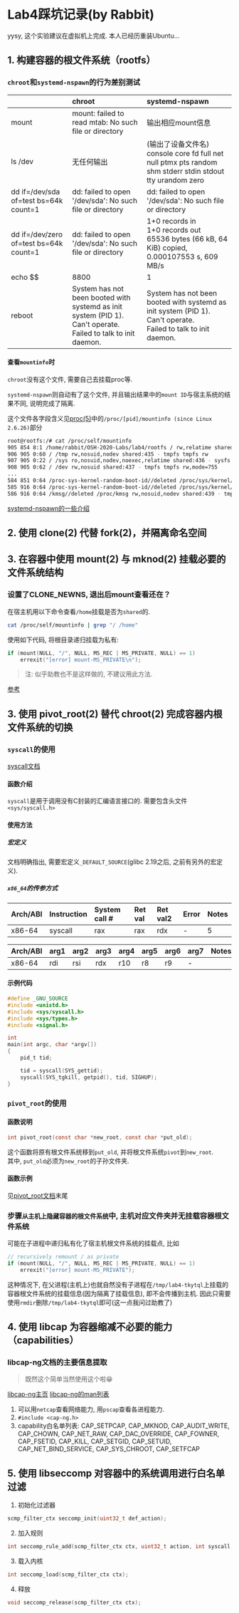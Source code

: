 # Lab4踩坑记录(by Rabbit)

yysy, 这个实验建议在虚拟机上完成. 本人已经历重装Ubuntu...

## 1. 构建容器的根文件系统（rootfs）

### `chroot`和`systemd-nspawn`的行为差别测试

||chroot|systemd-nspawn|
|:-|:-|:-|
|mount|mount: failed to read mtab: No such file or directory|输出相应mount信息|
|ls /dev|无任何输出|(输出了设备文件名)<br>console  core  fd  full  net  null  ptmx  pts  random  shm  stderr  stdin  stdout  tty  urandom  zero|
|dd if=/dev/sda of=test bs=64k count=1|dd: failed to open '/dev/sda': No such file or directory|dd: failed to open '/dev/sda': No such file or directory|
|dd if=/dev/zero of=test bs=64k count=1|dd: failed to open '/dev/sda': No such file or directory|1+0 records in<br>1+0 records out<br>65536 bytes (66 kB, 64 KiB) copied, 0.000107553 s, 609 MB/s|
|echo $$|8800|1|
|reboot|System has not been booted with systemd as init system (PID 1). Can't operate. <br>Failed to talk to init daemon.|System has not been booted with systemd as init system (PID 1). Can't operate.<br>Failed to talk to init daemon.|

#### 查看`mountinfo`时

`chroot`没有这个文件, 需要自己去挂载proc等.

`systemd-nspawn`则自动有了这个文件, 并且输出结果中的`mount ID`与宿主系统的结果不同, 说明完成了隔离.

这个文件各字段含义见[proc(5)](http://man7.org/linux/man-pages/man5/proc.5.html)中的`/proc/[pid]/mountinfo (since Linux 2.6.26)`部分

```bash
root@rootfs:/# cat /proc/self/mountinfo
905 854 8:1 /home/rabbit/OSH-2020-Labs/lab4/rootfs / rw,relatime shared:434 master:1 - ext4 /dev/sda1 rw,errors=remount-ro
906 905 0:60 / /tmp rw,nosuid,nodev shared:435 - tmpfs tmpfs rw
907 905 0:22 / /sys ro,nosuid,nodev,noexec,relatime shared:436 - sysfs sysfs rw
908 905 0:62 / /dev rw,nosuid shared:437 - tmpfs tmpfs rw,mode=755
...
584 851 0:64 /proc-sys-kernel-random-boot-id//deleted /proc/sys/kernel/random/boot_id ro,nosuid,nodev shared:439 - tmpfs tmpfs rw,mode=755
585 916 0:64 /proc-sys-kernel-random-boot-id//deleted /proc/sys/kernel/random/boot_id rw,nosuid,nodev shared:439 - tmpfs tmpfs rw,mode=755
586 916 0:64 /kmsg//deleted /proc/kmsg rw,nosuid,nodev shared:439 - tmpfs tmpfs rw,mode=755
```

[systemd-nspawn的一些介绍](https://linux.cn/article-4678-1.html)

## 2. 使用 clone(2) 代替 fork(2)，并隔离命名空间

## 3. 在容器中使用 mount(2) 与 mknod(2) 挂载必要的文件系统结构

### 设置了CLONE_NEWNS, 退出后mount查看还在？

在宿主机用以下命令查看`/home`挂载是否为`shared`的.
```bash
cat /proc/self/mountinfo | grep "/ /home"
```

使用如下代码, 将根目录递归挂载为私有:
```c
if (mount(NULL, "/", NULL, MS_REC | MS_PRIVATE, NULL) == 1)
    errexit("[error] mount-MS_PRIVATE\n");
```

> 注: 似乎助教也不是这样做的, 不建议用此方法.

[参考](https://bugzilla.redhat.com/show_bug.cgi?id=830427)

## 3. 使用 pivot_root(2) 替代 chroot(2) 完成容器内根文件系统的切换

### `syscall`的使用

[syscall文档](http://man7.org/linux/man-pages/man2/syscall.2.html)

#### 函数介绍

`syscall`是用于调用没有C封装的汇编语言接口的. 需要包含头文件`<sys/syscall.h>`

#### 使用方法

##### 宏定义

文档明确指出, 需要宏定义`_DEFAULT_SOURCE`(glibc 2.19之后, 之前有另外的宏定义).

##### `x86_64`的传参方式

|Arch/ABI|Instruction|System call #|Ret val|Ret val2|Error|Notes|
|:-|:-|:-|:-|:-|:-|:-|
|x86-64|syscall|rax|rax|rdx|-|5

|Arch/ABI|arg1|arg2|arg3|arg4|arg5|arg6|arg7|Notes|
|:-|:-|:-|:-|:-|:-|:-|:-|:-|
|x86-64|rdi|rsi|rdx|r10|r8|r9|-|

#### 示例代码

```c
#define _GNU_SOURCE
#include <unistd.h>
#include <sys/syscall.h>
#include <sys/types.h>
#include <signal.h>

int
main(int argc, char *argv[])
{
    pid_t tid;

    tid = syscall(SYS_gettid);
    syscall(SYS_tgkill, getpid(), tid, SIGHUP);
}
```

### `pivot_root`的使用

#### 函数说明

```c
int pivot_root(const char *new_root, const char *put_old);
```

这个函数将原有根文件系统移到`put_old`, 并将根文件系统`pivot`到`new_root`.  
其中, `put_old`必须为`new_root`的子孙文件夹.

#### 函数示例

见[pivot_root文档](http://man7.org/linux/man-pages/man2/pivot_root.2.html)末尾

### 步骤`从主机上隐藏容器的根文件系统`中, 主机对应文件夹并无挂载容器根文件系统

可能在子进程中递归私有化了宿主机根文件系统的挂载点, 比如

```c
// recursively remount / as private
if (mount(NULL, "/", NULL, MS_REC | MS_PRIVATE, NULL) == 1)
    errexit("[error] mount-MS_PRIVATE");
```

这种情况下, 在父进程(主机上)也就自然没有子进程在`/tmp/lab4-tkytql`上挂载的容器根文件系统的挂载信息(因为隔离了挂载信息), 即不会传播到主机. 因此只需要使用`rmdir`删除`/tmp/lab4-tkytql`即可(这一点我问过助教了)

## 4. 使用 libcap 为容器缩减不必要的能力（capabilities）

### libcap-ng文档的主要信息提取

> 既然这个简单当然使用这个啦:grin:

[libcap-ng主页](https://people.redhat.com/sgrubb/libcap-ng/)
[libcap-ng的man列表](http://man7.org/linux/man-pages/dir_by_project.html#libcap-ng)

1. 可以用`netcap`查看网络能力, 用`pscap`查看各进程能力.
2. `#include <cap-ng.h>`
3. capability白名单列表: CAP_SETPCAP, CAP_MKNOD, CAP_AUDIT_WRITE, CAP_CHOWN, CAP_NET_RAW, CAP_DAC_OVERRIDE, CAP_FOWNER, CAP_FSETID, CAP_KILL, CAP_SETGID, CAP_SETUID, CAP_NET_BIND_SERVICE, CAP_SYS_CHROOT, CAP_SETFCAP

## 5. 使用 libseccomp 对容器中的系统调用进行白名单过滤

1. 初始化过滤器
```c
scmp_filter_ctx seccomp_init(uint32_t def_action);
```
2. 加入规则
```c
int seccomp_rule_add(scmp_filter_ctx ctx, uint32_t action, int syscall, unsigned int arg_cnt, ...);
```
3. 载入内核
```c
int seccomp_load(scmp_filter_ctx ctx);
```
4. 释放
```c
void seccomp_release(scmp_filter_ctx ctx);
```